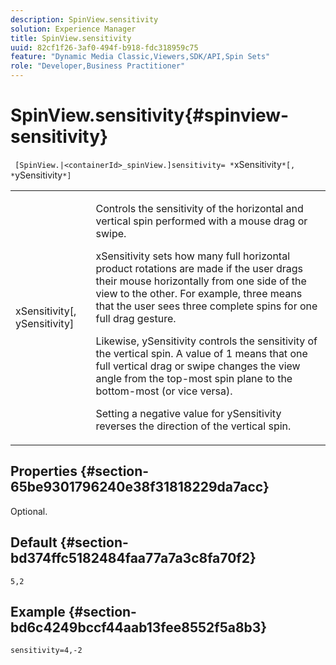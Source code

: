 ```yaml
---
description: SpinView.sensitivity
solution: Experience Manager
title: SpinView.sensitivity
uuid: 82cf1f26-3af0-494f-b918-fdc318959c75
feature: "Dynamic Media Classic,Viewers,SDK/API,Spin Sets"
role: "Developer,Business Practitioner"
---
```


# SpinView.sensitivity{#spinview-sensitivity}

 ` [SpinView.|<containerId>_spinView.]sensitivity= *`xSensitivity`*[, *`ySensitivity`*]`

<table id="table_18D47E7C6A2D4D68B94225CB621D5F7C"> 
 <tbody> 
  <tr> 
   <td colname="col1"> <p> <span class="codeph"><span class="varname"> xSensitivity</span>[, <span class="varname"> ySensitivity</span>]</span> </p> </td> 
   <td colname="col2"> <p> Controls the sensitivity of the horizontal and vertical spin performed with a mouse drag or swipe. </p> <p> <span class="codeph"> xSensitivity</span> sets how many full horizontal product rotations are made if the user drags their mouse horizontally from one side of the view to the other. For example, three means that the user sees three complete spins for one full drag gesture. </p> <p>Likewise, <span class="codeph"> ySensitivity</span> controls the sensitivity of the vertical spin. A value of 1 means that one full vertical drag or swipe changes the view angle from the top-most spin plane to the bottom-most (or vice versa). </p> <p>Setting a negative value for <span class="codeph"> ySensitivity</span> reverses the direction of the vertical spin. </p> </td> 
  </tr> 
 </tbody> 
</table>

## Properties {#section-65be9301796240e38f31818229da7acc}

Optional.

## Default {#section-bd374ffc5182484faa77a7a3c8fa70f2}

`5,2`

## Example {#section-bd6c4249bccf44aab13fee8552f5a8b3}

`sensitivity=4,-2` 
